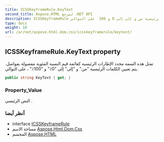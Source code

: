 ```yaml
---
title: ICSSKeyframeRule.KeyText
second_title: Aspose.HTML لمرجع .NET API
description: ICSSKeyframeRule ملكية. تمثل هذه السمة محدد الإطارات الرئيسية كقائمة قيم النسبة المئوية مفصولة بفواصل. يتم تعيين الكلمات الرئيسية من و إلى إلى 0 و 100  على التوالي.
type: docs
weight: 10
url: /ar/net/aspose.html.dom.css/icsskeyframerule/keytext/
---
```

## ICSSKeyframeRule.KeyText property

تمثل هذه السمة محدد الإطارات الرئيسية كقائمة قيم النسبة المئوية مفصولة بفواصل. يتم تعيين الكلمات الرئيسية "من" و "إلى" إلى "0٪" و "100٪" ، على التوالي.

```csharp
public string KeyText { get; }
```

### Property_Value

النص الرئيسي .

### أنظر أيضا

* interface [ICSSKeyframeRule](../)
* مساحة الاسم [Aspose.Html.Dom.Css](../../icsskeyframerule/)
* المجسم [Aspose.HTML](../../../)


